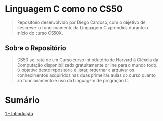 # Linguagem C como no CS50
> Repositório desenvolvido por Diego Cardoso, com o objetivo de descrever o funcionamento da Linguagem C aprendida durante o início do curso CS50X.

## Sobre o Repositório
> CS50 se trata de um Curso curso introdutório de Harvard à Ciência da Computação disponibilizado gratuitamente online para o mundo todo.
> O objetivo deste repositório é listar, ordernar e arquivar os conhecimentos adquiridos nas duas primeiras aulas do curso quanto ao funcionamento e uso da Linguagem de progração C.

# Sumário

[1 - Introdução](https://github.com/diegoenriquecardoso/c-language-in-cs50/blob/main/Introdução.md)
